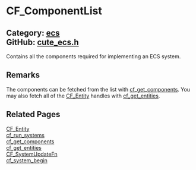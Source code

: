 [](../header.md ':include')

# CF_ComponentList

Category: [ecs](/api_reference?id=ecs)  
GitHub: [cute_ecs.h](https://github.com/RandyGaul/cute_framework/blob/master/include/cute_ecs.h)  
---

Contains all the components required for implementing an ECS system.

## Remarks

The components can be fetched from the list with [cf_get_components](/ecs/cf_get_components.md). You may also fetch
all of the [CF_Entity](/ecs/cf_entity.md) handles with [cf_get_entities](/ecs/cf_get_entities.md).

## Related Pages

[CF_Entity](/ecs/cf_entity.md)  
[cf_run_systems](/ecs/cf_run_systems.md)  
[cf_get_components](/ecs/cf_get_components.md)  
[cf_get_entities](/ecs/cf_get_entities.md)  
[CF_SystemUpdateFn](/ecs/cf_systemupdatefn.md)  
[cf_system_begin](/ecs/cf_system_begin.md)  
